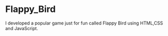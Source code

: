 # Flappy_Bird
I developed a popular game just for fun called Flappy Bird using HTML,CSS and JavaScript.
